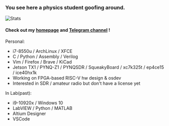 ### You see here a physics student goofing around. 

![Stats](https://github-readme-stats.vercel.app/api?username=regymm&count_private=true&show_icons=true)

#### Check out my [homepage](https://regymm.github.io) and [Telegram channel](https://t.me/xtalhart) !

Personal:
- i7-8550u / ArchLinux / XFCE
- C / Python / Assembly / Verilog
- Vim / Firefox / Brave / KiCad
- Jetson TX1 / PYNQ-Z1 / PYNQSDR / SqueakyBoard / xc7k325t / ep4ce15 / ice40hx1k
- Working on FPGA-based RISC-V hw design & osdev
- Interested in SDR / amateur radio but don't have a license yet

In Lab(past):
- i9-10920x / Windows 10
- LabVIEW / Python / MATLAB
- Altium Designer
- VSCode

<!--
**regymm/regymm** is a ✨ _special_ ✨ repository because its `README.md` (this file) appears on your GitHub profile.

Here are some ideas to get you started:

- 🔭 I’m currently working on ...
- 🌱 I’m currently learning ...
- 👯 I’m looking to collaborate on ...
- 🤔 I’m looking for help with ...
- 💬 Ask me about ...
- 📫 How to reach me: ...
- 😄 Pronouns: ...
- ⚡ Fun fact: ...
-->
